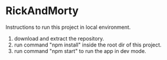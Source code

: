# RickAndMorty

Instructions to run this project in local environment.
1. download and extract the repository.
2. run command "npm install" inside the root dir of this project.
3. run command "npm start" to run the app in dev mode.
